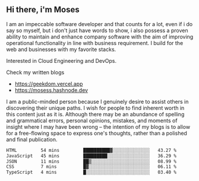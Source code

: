 ## Hi there, i'm Moses

I am an impeccable software developer and that counts for a lot, even if i do say so myself, but i don't just have words to show, i also possess a proven ability to maintain and enhance company software with the aim of improving operational functionality in line with business requirement. I build for the web and businesses with my favorite stacks.

Interested in Cloud Engineering and DevOps.

Check my written blogs
- https://geekdom.vercel.app
- https://mosess.hashnode.dev
  
I am a public-minded person because I genuinely desire to assist others in discovering their unique paths. I wish for people to find inherent worth in this content just as it is. Although there may be an abundance of spelling and grammatical errors, personal opinions, mistakes, and moments of insight where I may have been wrong – the intention of my blogs is to allow for a free-flowing space to express one's thoughts, rather than a polished and final publication.
<!--START_SECTION:waka-->

```txt
HTML         54 mins         ██████████▓░░░░░░░░░░░░░░   43.27 %
JavaScript   45 mins         █████████░░░░░░░░░░░░░░░░   36.29 %
JSON         11 mins         ██▒░░░░░░░░░░░░░░░░░░░░░░   08.99 %
CSS          7 mins          █▓░░░░░░░░░░░░░░░░░░░░░░░   06.11 %
TypeScript   4 mins          █░░░░░░░░░░░░░░░░░░░░░░░░   03.40 %
```

<!--END_SECTION:waka-->
